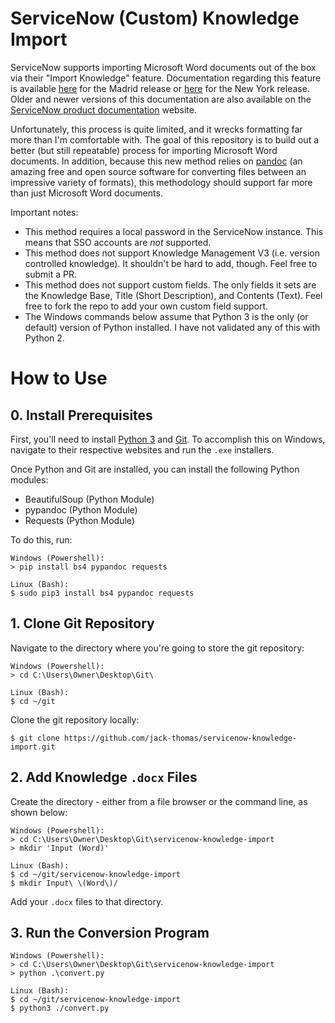# ServiceNow (Custom) Knowledge Import

ServiceNow supports importing Microsoft Word documents out of the box via their "Import Knowledge" feature. Documentation regarding this feature is available [here](https://docs.servicenow.com/bundle/madrid-servicenow-platform/page/product/knowledge-management/task/import-word-platform.html) for the Madrid release or [here](https://docs.servicenow.com/bundle/newyork-servicenow-platform/page/product/knowledge-management/task/import-word-platform.html) for the New York release. Older and newer versions of this documentation are also available on the [ServiceNow product documentation](https://docs.servicenow.com/) website.

Unfortunately, this process is quite limited, and it wrecks formatting far more than I'm comfortable with. The goal of this repository is to build out a better (but still repeatable) process for importing Microsoft Word documents. In addition, because this new method relies on [pandoc](https://pandoc.org/) (an amazing free and open source software for converting files between an impressive variety of formats), this methodology should support far more than just Microsoft Word documents.

Important notes:

- This method requires a local password in the ServiceNow instance. This means that SSO accounts are *not* supported.
- This method does not support Knowledge Management V3 (i.e. version controlled knowledge). It shouldn't be hard to add, though. Feel free to submit a PR.
- This method does not support custom fields. The only fields it sets are the Knowledge Base, Title (Short Description), and Contents (Text). Feel free to fork the repo to add your own custom field support.
- The Windows commands below assume that Python 3 is the only (or default) version of Python installed. I have not validated any of this with Python 2.

# How to Use

## 0. Install Prerequisites

First, you'll need to install [Python 3](https://www.python.org/downloads/windows/) and [Git](https://git-scm.com/download/win). To accomplish this on Windows, navigate to their respective websites and run the ``.exe`` installers.

Once Python and Git are installed, you can install the following Python modules:

- BeautifulSoup (Python Module)
- pypandoc (Python Module)
- Requests (Python Module)

To do this, run:

```
Windows (Powershell):
> pip install bs4 pypandoc requests

Linux (Bash):
$ sudo pip3 install bs4 pypandoc requests
```

## 1. Clone Git Repository

Navigate to the directory where you're going to store the git repository:

```
Windows (Powershell):
> cd C:\Users\Owner\Desktop\Git\

Linux (Bash):
$ cd ~/git
```

Clone the git repository locally:

```
$ git clone https://github.com/jack-thomas/servicenow-knowledge-import.git
```

## 2. Add Knowledge ``.docx`` Files

Create the directory - either from a file browser or the command line, as shown below:

```
Windows (Powershell):
> cd C:\Users\Owner\Desktop\Git\servicenow-knowledge-import
> mkdir 'Input (Word)'

Linux (Bash):
$ cd ~/git/servicenow-knowledge-import
$ mkdir Input\ \(Word\)/
```

Add your ``.docx`` files to that directory.

## 3. Run the Conversion Program

```
Windows (Powershell):
> cd C:\Users\Owner\Desktop\Git\servicenow-knowledge-import
> python .\convert.py

Linux (Bash):
$ cd ~/git/servicenow-knowledge-import
$ python3 ./convert.py
```